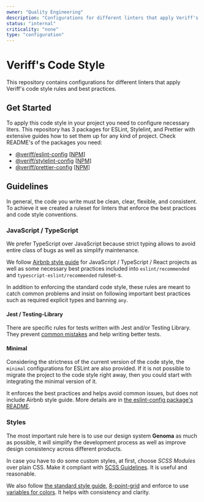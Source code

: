 ```yaml
---
owner: "Quality Engineering"
description: "Configurations for different linters that apply Veriff's code style rules and best practices."
status: "internal"
criticality: "none"
type: "configuration"
---
```



# Veriff's Code Style

This repository contains configurations for different linters that apply Veriff's code style rules and best practices.

## Get Started

To apply this code style in your project you need to configure necessary liters. This repository has 3 packages for
ESLint, Stylelint, and Prettier with extensive guides how to set them up for any kind of project. Check README's of the
packages you need:

- [@veriff/eslint-config](packages/eslint-config/README.md) [[NPM](https://www.npmjs.com/package/@veriff/eslint-config)]
- [@veriff/stylelint-config](packages/stylelint-config/README.md) [[NPM](https://www.npmjs.com/package/@veriff/stylelint-config)]
- [@veriff/prettier-config](packages/prettier-config/README.md) [[NPM](https://www.npmjs.com/package/@veriff/prettier-config)]

## Guidelines

In general, the code you write must be clean, clear, flexible, and consistent. To achieve it we created a ruleset for
linters that enforce the best practices and code style conventions.

### JavaScript / TypeScript

We prefer TypeScript over JavaScript because strict typing allows to avoid entire class of bugs as well as simplify maintenance.

We follow [Airbnb style guide](https://github.com/airbnb/javascript) for JavaScript / TypeScript / React projects as well as some necessary best practices
included into `eslint/recommended` and `typescript-eslint/recommended` ruleset-s.

In addition to enforcing the standard code style, these rules are meant to catch common problems and insist on following
important best practices such as required explicit types and banning `any`.

#### Jest / Testing-Library

There are specific rules for tests written with Jest and/or Testing Library. They
prevent [common mistakes](https://kentcdodds.com/blog/common-mistakes-with-react-testing-library/)
and help writing better tests.

#### Minimal

Considering the strictness of the current version of the code style, the `minimal` configurations for ESLint are also
provided. If it is not possible to migrate the project to the code style right away, then you could start with
integrating the minimal version of it.

It enforces the best practices and helps avoid common issues, but does not include Airbnb style guide. More details are
in [the eslint-config package's README](packages/eslint-config/README.md).

### Styles

The most important rule here is to use our design system **Genoma** as much as possible, it will simplify 
the development process as well as improve design consistency across different products.

In case you have to do some custom styles, at first, choose *SCSS Modules* over plain CSS. Make it compliant
with [SCSS Guidelines](https://sass-guidelin.es/). It is useful and reasonable.

We also follow [the standard style guide](https://github.com/stylelint/stylelint-config-standard),
[8-point-grid](https://github.com/darwintantuco/stylelint-8-point-grid) and enforce to use
[variables for colors](https://github.com/Veriff/genoma/blob/master/src/scss/global.scss). It helps with consistency and
clarity.
